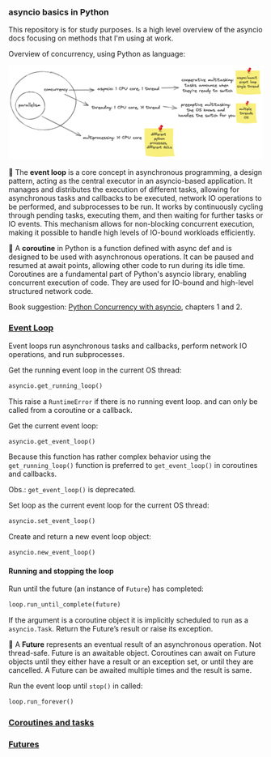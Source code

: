 ### asyncio basics in Python

This repository is for study purposes. Is a high level overview of the asyncio docs focusing on
methods that I'm using at work.

Overview of concurrency, using Python as language:

![concurrency](./concurrency.png)

📌 The **event loop** is a core concept in asynchronous programming, a design pattern, acting as the
central executor in an asyncio-based application. It manages and distributes the execution of
different tasks, allowing for asynchronous tasks and callbacks to be executed, network IO operations
to be performed, and subprocesses to be run. It works by continuously cycling through pending tasks,
executing them, and then waiting for further tasks or IO events. This mechanism allows for
non-blocking concurrent execution, making it possible to handle high levels of IO-bound workloads
efficiently.

📌 A **coroutine** in Python is a function defined with async def and is designed to be used with asynchronous operations. It can be paused and resumed at await points, allowing other code to run during its idle time. Coroutines are a fundamental part of Python's asyncio library, enabling concurrent execution of code. They are used for IO-bound and high-level structured network code.

Book suggestion: [Python Concurrency with asyncio](https://www.amazon.com/Python-Concurrency-asyncio-Matthew-Fowler/dp/1617298662/ref=sr_1_1_sspa?crid=2QKFJ9WRYTPTU&dib=eyJ2IjoiMSJ9.PAOxJ9P-R3rVThT5b9VxApqAYGsuubdy5PE_tiwNukG3yilr2Aqe2YYjMRzrQnQHHmDqyPb5ClA_rgVS-0hMUfTXm5MElm11M_27Vc6tDvWwR3zHKiWedxDt6XiQGCZUEYo3ogEz27TSCXsyDHhQQnqRRpiDrUisjI0u3pj-H74e-NQz2DztIZN1eBiD8D7hQ44HDGk0DBUUUbbc3wRrAoht_fqSDsOpCE25aHlEBHY.o8obhSS_gX0jJfdV45SovZXROWoQHa-pLgQefeb-mLA&dib_tag=se&keywords=concurrency+python&qid=1720082291&sprefix=concurrency+pytho%2Caps%2C173&sr=8-1-spons&sp_csd=d2lkZ2V0TmFtZT1zcF9hdGY&psc=1), chapters 1 and 2.

### [Event Loop](https://docs.python.org/3/library/asyncio-eventloop.html)

Event loops run asynchronous tasks and callbacks, perform network IO operations, and run
subprocesses.

Get the running event loop in the current OS thread:

```python
asyncio.get_running_loop()
```

This raise a `RuntimeError` if there is no running event loop. and can only be called from a
coroutine or a callback.

Get the current event loop:

```python
asyncio.get_event_loop()
```

Because this function has rather complex behavior using the `get_running_loop()` function is
preferred to `get_event_loop()` in coroutines and callbacks.

Obs.: `get_event_loop()` is deprecated.

Set loop as the current event loop for the current OS thread:

```python
asyncio.set_event_loop()
```

Create and return a new event loop object:

```python
asyncio.new_event_loop()
```

#### Running and stopping the loop

Run until the future (an instance of `Future`) has completed:

```python
loop.run_until_complete(future)
```

If the argument is a coroutine object it is implicitly scheduled to run as a `asyncio.Task`. Return
the Future’s result or raise its exception.

📌 A **Future** represents an eventual result of an asynchronous operation. Not thread-safe. Future is an
awaitable object. Coroutines can await on Future objects until they either have a result or an
exception set, or until they are cancelled. A Future can be awaited multiple times and the result
is same.

Run the event loop until `stop()` in called:

```python
loop.run_forever()
```

### [Coroutines and tasks](https://docs.python.org/3/library/asyncio-task.html)

### [Futures](https://docs.python.org/3/library/asyncio-future.html)
